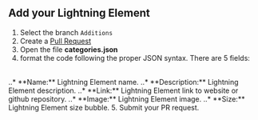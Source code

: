 ## Add your Lightning Element
1. Select the branch `Additions`
2. Create a [Pull Request](https://github.com/Lightning-Family/lightning.family/pull/new/master)
3. Open the file **categories.json**
4. format the code following the proper JSON syntax. There are 5 fields:
<br>
..* **Name:** Lightning Element name.
..* **Description:** Lightning Element description.
..* **Link:** Lightning Element link to website or github repository.
..* **Image:** Lightning Element image.
..* **Size:** Lightning Element size bubble.
5. Submit your PR request.
